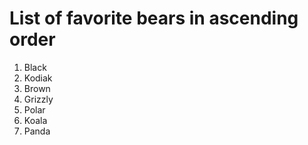# List of favorite bears in ascending order

1. Black
1. Kodiak
1. Brown
1. Grizzly
1. Polar
1. Koala
1. Panda
